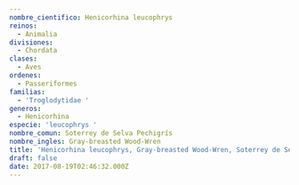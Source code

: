 ```yaml
---
nombre_cientifico: Henicorhina leucophrys
reinos:
  - Animalia
divisiones:
  - Chordata
clases:
  - Aves
ordenes:
  - Passeriformes
familias:
  - 'Troglodytidae '
generos:
  - Henicorhina
especie: 'leucophrys '
nombre_comun: Soterrey de Selva Pechigrís
nombre_ingles: Gray-breasted Wood-Wren
title: 'Henicorhina leucophrys, Gray-breasted Wood-Wren, Soterrey de Selva Pechigrís'
draft: false
date: 2017-08-19T02:46:32.000Z
---
```


